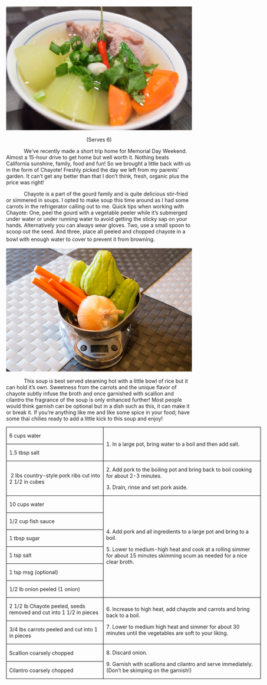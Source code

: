 
![](assets/images/2015/Aug/20150601-20150601-DSC_3734.jpg)

<p align=center style='text-align:center'><span>(Serves 6)</span></p>

<p style='text-indent:.5in'><span>We’ve
recently made a short trip home for Memorial Day Weekend. Almost a 15-hour
drive to get home but well worth it. Nothing beats California sunshine, family,
food and fun! So we brought a little back with us in the form of Chayote!
Freshly picked the day we left from my parents’ garden. It can’t get any better
than that I don’t think, fresh, organic plus the price was right! </span></p>

<p style='text-indent:.5in'><span>Chayote
is a part of the gourd family and is quite delicious stir-fried or simmered in
soups. I opted to make soup this time around as I had some carrots in the
refrigerator calling out to me. Quick tips when working with Chayote: One, peel
the gourd with a vegetable peeler while it’s submerged under water or under
running water to avoid getting the sticky sap on your hands. Alternatively you
can always wear gloves. Two, use a small spoon to scoop out the seed. And three,
place all peeled and chopped chayote in a bowl with enough water to cover to prevent
it from browning.</span><span style='font-size:14.0pt'> </span></p>

![](assets/images/2015/Aug/20150601-20150601-DSC_3725.jpg)

<p style='text-indent:.5in'><span>This
soup is best served steaming hot with a little bowl of rice but it can hold
it’s own. Sweetness from the carrots and the unique flavor of chayote subtly
infuse the broth and once garnished with scallion and cilantro the fragrance of
the soup is only enhanced further! Most people would think garnish can be
optional but in a dish such as this, it can make it or break it. If you’re
anything like me and like some spice in your food; have some thai chilies ready
to add a little kick to this soup and enjoy!</span></p>

<table border=1 cellspacing=0 cellpadding=0 width=518
 style='width:518.15pt;border-collapse:collapse;border:none'>
 <tr style='height:21.95pt'>
  <td width=195 style='width:194.55pt;border:solid windowtext 1.0pt;padding:
  0in 5.4pt 0in 5.4pt;height:21.95pt'>
  <p><span>6 cups water</span></p>
  </td>
  <td width=324 rowspan=2 style='width:323.6pt;border:solid windowtext 1.0pt;
  border-left:none;padding:0in 5.4pt 0in 5.4pt;height:21.95pt'>
  <p><span>1. In a large pot, bring
  water to a boil and then add salt.</span></p>
  </td>
 </tr>
 <tr style='height:21.55pt'>
  <td width=195 style='width:194.55pt;border:solid windowtext 1.0pt;border-top:
  none;padding:0in 5.4pt 0in 5.4pt;height:21.55pt'>
  <p><span>1.5 tbsp salt</span></p>
  </td>
 </tr>
 <tr style='height:21.55pt'>
  <td width=195 style='width:194.55pt;border:solid windowtext 1.0pt;border-top:
  none;padding:0in 5.4pt 0in 5.4pt;height:21.55pt'>
  <p><span>&nbsp;2 lbs country-style
  pork ribs cut into 2 1/2 in cubes</span></p>
  </td>
  <td width=324 style='width:323.6pt;border-top:none;border-left:none;
  border-bottom:solid windowtext 1.0pt;border-right:solid windowtext 1.0pt;
  padding:0in 5.4pt 0in 5.4pt;height:21.55pt'>
  <p><span>2. Add pork to the boiling
  pot and bring back to boil cooking for about 2-3 minutes.</span></p>
  <p><span>3. Drain, rinse and set
  pork aside.</span></p>
  </td>
 </tr>
 <tr style='height:21.55pt'>
  <td width=195 style='width:194.55pt;border:solid windowtext 1.0pt;border-top:
  none;padding:0in 5.4pt 0in 5.4pt;height:21.55pt'>
  <p><span>10 cups water</span></p>
  </td>
  <td width=324 rowspan=6 style='width:323.6pt;border-top:none;border-left:
  none;border-bottom:solid windowtext 1.0pt;border-right:solid windowtext 1.0pt;
  padding:0in 5.4pt 0in 5.4pt;height:21.55pt'>
  <p><span>4. Add pork and all
  ingredients to a large pot and bring to a boil.</span></p>
  <p><span>5. Lower to medium-high
  heat and cook at a rolling simmer for about 15 minutes skimming scum as
  needed for a nice clear broth.</span></p>
  </td>
 </tr>
 <tr style='height:21.55pt'>
  <td width=195 style='width:194.55pt;border:solid windowtext 1.0pt;border-top:
  none;padding:0in 5.4pt 0in 5.4pt;height:21.55pt'>
  <p><span>1/2 cup fish sauce</span></p>
  </td>
 </tr>
 <tr style='height:21.55pt'>
  <td width=195 style='width:194.55pt;border:solid windowtext 1.0pt;border-top:
  none;padding:0in 5.4pt 0in 5.4pt;height:21.55pt'>
  <p><span>1 tbsp sugar</span></p>
  </td>
 </tr>
 <tr style='height:21.55pt'>
  <td width=195 style='width:194.55pt;border:solid windowtext 1.0pt;border-top:
  none;padding:0in 5.4pt 0in 5.4pt;height:21.55pt'>
  <p><span>1 tsp salt</span></p>
  </td>
 </tr>
 <tr style='height:21.55pt'>
  <td width=195 style='width:194.55pt;border:solid windowtext 1.0pt;border-top:
  none;padding:0in 5.4pt 0in 5.4pt;height:21.55pt'>
  <p><span>1 tsp msg (optional)</span></p>
  </td>
 </tr>
 <tr style='height:21.55pt'>
  <td width=195 style='width:194.55pt;border:solid windowtext 1.0pt;border-top:
  none;padding:0in 5.4pt 0in 5.4pt;height:21.55pt'>
  <p><span>1/2 lb onion peeled (1
  onion)</span></p>
  </td>
 </tr>
 <tr style='height:21.55pt'>
  <td width=195 style='width:194.55pt;border:solid windowtext 1.0pt;border-top:
  none;padding:0in 5.4pt 0in 5.4pt;height:21.55pt'>
  <p><span>2 1/2 lb Chayote peeled,
  seeds removed and cut into 1 1/2 in pieces </span></p>
  </td>
  <td width=324 rowspan=2 style='width:323.6pt;border-top:none;border-left:
  none;border-bottom:solid windowtext 1.0pt;border-right:solid windowtext 1.0pt;
  padding:0in 5.4pt 0in 5.4pt;height:21.55pt'>
  <p><span>6. Increase to high heat,
  add chayote and carrots and bring back to a boil.</span></p>
  <p><span>7. Lower to medium high
  heat and simmer for about 30 minutes until the vegetables are soft to your
  liking.</span></p>
  </td>
 </tr>
 <tr style='height:21.55pt'>
  <td width=195 style='width:194.55pt;border:solid windowtext 1.0pt;border-top:
  none;padding:0in 5.4pt 0in 5.4pt;height:21.55pt'>
  <p><span>3/4 lbs carrots peeled and
  cut into 1 in pieces</span></p>
  </td>
 </tr>
 <tr style='height:21.55pt'>
  <td width=195 style='width:194.55pt;border:solid windowtext 1.0pt;border-top:
  none;padding:0in 5.4pt 0in 5.4pt;height:21.55pt'>
  <p><span>Scallion coarsely chopped</span></p>
  </td>
  <td width=324 rowspan=2 style='width:323.6pt;border-top:none;border-left:
  none;border-bottom:solid windowtext 1.0pt;border-right:solid windowtext 1.0pt;
  padding:0in 5.4pt 0in 5.4pt;height:21.55pt'>
  <p><span>8. Discard onion.</span></p>
  <p><span>9. Garnish with scallions
  and cilantro and serve immediately. (Don’t be skimping on the garnish!)</span></p>
  </td>
 </tr>
 <tr style='height:21.55pt'>
  <td width=195 style='width:194.55pt;border:solid windowtext 1.0pt;border-top:
  none;padding:0in 5.4pt 0in 5.4pt;height:21.55pt'>
  <p><span>Cilantro coarsely chopped</span></p>
  </td>
 </tr>
</table>